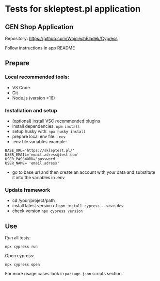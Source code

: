 # Tests for skleptest.pl application

## GEN Shop Application

Repository: https://github.com/WojciechBladek/Cypress

Follow instructions in app README

## Prepare

### Local recommended tools:

- VS Code
- Git
- Node.js (version >16)

### Installation and setup

- (optional) install VSC recommended plugins
- install dependencies: `npm install`
- setup husky with: `npx husky install`
- prepare local env file: `.env`
- .env file variables example:

```
BASE_URL='https://skleptest.pl/'
USER_EMAIL='email.adress@test.com'
USER_PASSWORD='password'
USER_NAME= 'email.adress'
```

- go to base url and then create an account with your data and substitute it into the variables in .env

### Update framework

- cd /your/project/path
- install latest version of `npm install cypress --save-dev`
- check version `npx cypress version`

## Use

Run all tests:

```
npx cypress run
```

Open cypress:

```
npx cypress open
```

For more usage cases look in `package.json` scripts section.
